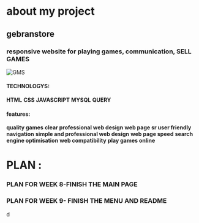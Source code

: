 # about my project
## gebranstore
 
 
 ### responsive website for playing games, communication, SELL GAMES 
  <img alt="GMS" src="C:\Users\hp\Pictures\Saved Pictures/1.jpg">
 
#### TECHNOLOGYS:
 **HTML**
 **CSS**
 **JAVASCRIPT**
 **MYSQL**
 **QUERY**


 #### features:
 **quality games**
 **clear professional web design**
 **web page sr user friendly navigation**
 **simple and professional web design**
 **web page speed**
 **search engine optimisation**
 **web compatibility**
 **play games online**

# PLAN :
### PLAN FOR WEEK 8-FINISH THE MAIN PAGE
### PLAN FOR WEEK 9- FINISH THE MENU AND README
d
